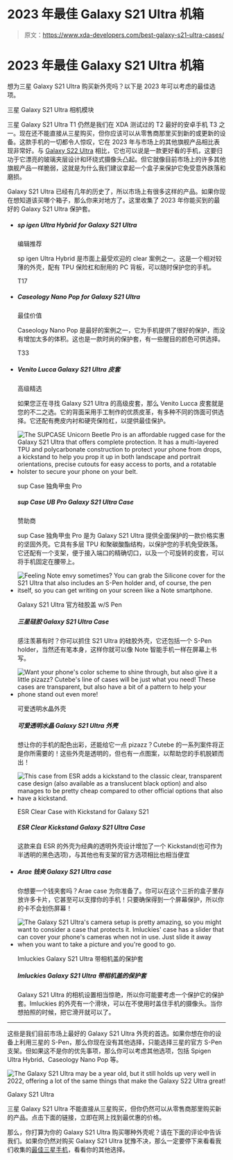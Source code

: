 # 2023 年最佳 Galaxy S21 Ultra 机箱

> 原文：<https://www.xda-developers.com/best-galaxy-s21-ultra-cases/>

# 2023 年最佳 Galaxy S21 Ultra 机箱

想为三星 Galaxy S21 Ultra 购买新外壳吗？以下是 2023 年可以考虑的最佳选项。

三星 Galaxy S21 Ultra 相机模块

三星 Galaxy S21 Ultra T1 仍然是我们在 XDA 测试过的 T2 最好的安卓手机 T3 之一。现在还不能直接从三星购买，但你应该可以从零售商那里买到新的或更新的设备。这款手机的一切都令人惊叹，它在 2023 年与市场上的其他旗舰产品相比表现非常好。与 [Galaxy S22 Ultra](https://www.xda-developers.com/samsung-galaxy-s22-ultra-review/) 相比，它也可以说是一款更好看的手机，这要归功于它漂亮的玻璃夹层设计和环绕式摄像头凸起。但它就像目前市场上的许多其他旗舰产品一样脆弱，这就是为什么我们建议拿起一个盒子来保护它免受意外跌落和磨损。

Galaxy S21 Ultra 已经有几年的历史了，所以市场上有很多这样的产品。如果你现在想知道该买哪个箱子，那么你来对地方了。这里收集了 2023 年你能买到的最好的 Galaxy S21 Ultra 保护套。

*   ##### sp igen Ultra Hybrid for Galaxy S21 Ultra

    编辑推荐

    sp igen Ultra Hybrid 是市面上最受欢迎的 clear 案例之一。这是一个相对较薄的外壳，配有 TPU 保险杠和耐用的 PC 背板，可以随时保护您的手机。

    T17
*   ##### Caseology Nano Pop for Galaxy S21 Ultra

    最佳价值

    Caseology Nano Pop 是最好的案例之一，它为手机提供了很好的保护，而没有增加太多的体积。这也是一款时尚的保护套，有一些醒目的颜色可供选择。

    T33
*   ##### Venito Lucca Galaxy S21 Ultra 皮套

    高级精选

    如果您正在寻找 Galaxy S21 Ultra 的高级皮套，那么 Venito Lucca 皮套就是您的不二之选。它的背面采用手工制作的优质皮革，有多种不同的饰面可供选择。它还配有麂皮内衬和硬壳保险杠，以提供最佳保护。

*   <picture>![The SUPCASE Unicorn Beetle Pro is an affordable rugged case for the Galaxy S21 Ultra that offers complete protection. It has a multi-layered TPU and polycarbonate construction to protect your phone from drops, a kickstand to help you prop it up in both landscape and portrait orientations, precise cutouts for easy access to ports, and a rotatable holster to secure your phone on your belt.](img/9f4341fef2a22d8c6261aa968acb8ea1.png)</picture>

    sup Case 独角甲虫 Pro

    ##### sup Case UB Pro Galaxy S21 Ultra Case

    赞助商

    sup Case 独角甲虫 Pro 是为 Galaxy S21 Ultra 提供全面保护的一款价格实惠的坚固外壳。它具有多层 TPU 和聚碳酸酯结构，以保护您的手机免受跌落。它还配有一个支架，便于接入端口的精确切口，以及一个可旋转的皮套，可以将手机固定在腰带上。

*   <picture>![Feeling Note envy sometimes? You can grab the Silicone cover for the S21 Ultra that also includes an S-Pen holder and, of course, the pen itself, so you can get writing on your screen like a Note smartphone.](img/74300d1ff35e32efd7ab85e5ce0b8db7.png)</picture>

    Galaxy S21 Ultra 官方硅胶盖 w/S Pen

    ##### 三星硅胶 Galaxy S21 Ultra Case

    感注羡慕有时？你可以抓住 S21 Ultra 的硅胶外壳，它还包括一个 S-Pen holder，当然还有笔本身，这样你就可以像 Note 智能手机一样在屏幕上书写。

*   <picture>![Want your phone's color scheme to shine through, but also give it a little pizazz? Cutebe's line of cases will be just what you need! These cases are transparent, but also have a bit of a pattern to help your phone stand out even more!](img/64f7752449e269fef1cec1aec7f328e7.png)</picture>

    可爱透明水晶外壳

    ##### 可爱透明水晶 Galaxy S21 Ultra 外壳

    想让你的手机的配色出彩，还能给它一点 pizazz？Cutebe 的一系列案件将正是你所需要的！这些外壳是透明的，但也有一点图案，以帮助您的手机脱颖而出！

*   <picture>![This case from ESR adds a kickstand to the classic clear, transparent case design (also available as a translucent black option) and also manages to be pretty cheap compared to other official options that also have a kickstand.](img/95a5a967eac16c85a0975172afc51453.png)</picture>

    ESR Clear Case with Kickstand for Galaxy S21

    ##### ESR Clear Kickstand Galaxy S21 Ultra Case

    这款来自 ESR 的外壳为经典的透明外壳设计增加了一个 Kickstand(也可作为半透明的黑色选项)，与其他也有支架的官方选项相比也相当便宜

*   ##### Arae 钱夹 Galaxy S21 Ultra case

    你想要一个钱夹套吗？Arae case 为你准备了。你可以在这个三折的盒子里存放许多卡片，它甚至可以支撑你的手机！只要确保得到一个屏幕保护，所以你的卡不会划伤屏幕！

*   <picture>![The Galaxy S21 Ultra's camera setup is pretty amazing, so you might want to consider a case that protects it. Imluckies' case has a slider that can cover your phone's cameras when not in use. Just slide it away when you want to take a picture and you're good to go.](img/92a1fd370bd9c88c05950ebb5b7f46bb.png)</picture>

    Imluckies Galaxy S21 Ultra 带相机盖的保护套

    ##### Imluckies Galaxy S21 Ultra 带相机盖的保护套

    Galaxy S21 Ultra 的相机设置相当惊艳，所以你可能要考虑一个保护它的保护套。Imluckies 的外壳有一个滑块，可以在不使用时盖住手机的摄像头。当你想拍照的时候，把它滑开就可以了。

* * *

这些是我们目前市场上最好的 Galaxy S21 Ultra 外壳的首选。如果你想在你的设备上利用三星的 S-Pen，那么你现在没有其他选择，只能选择三星的官方 S-Pen 支架。但如果这不是你的优先事项，那么你可以考虑其他选项，包括 Spigen Ultra Hybrid、Caseology Nano Pop 等。

 <picture>![The Galaxy S21 Ultra may be a year old, but it still holds up very well in 2022, offering a lot of the same things that make the Galaxy S22 Ultra great!](img/9cab2a06cf2c4cb925a491d9f8af64ee.png)</picture> 

Galaxy S21 Ultra

三星 Galaxy S21 Ultra 不能直接从三星购买，但你仍然可以从零售商那里购买新的产品。点击下面的链接，立即在网上找到最优惠的价格。

那么，你打算为你的 Galaxy S21 Ultra 购买哪种外壳呢？请在下面的评论中告诉我们。如果你仍然对购买 Galaxy S21 Ultra 犹豫不决，那么一定要停下来看看我们收集的[最佳三星手机](https://www.xda-developers.com/best-samsung-phones/)，看看你的其他选择。